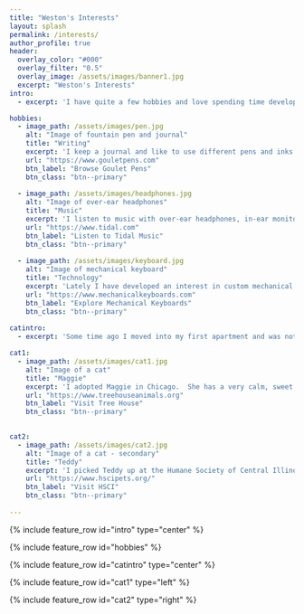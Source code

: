 ```yaml
---
title: "Weston's Interests"
layout: splash
permalink: /interests/
author_profile: true
header:
  overlay_color: "#000"
  overlay_filter: "0.5"
  overlay_image: /assets/images/banner1.jpg
  excerpt: "Weston's Interests"
intro:
  - excerpt: 'I have quite a few hobbies and love spending time developing them.'

hobbies:
  - image_path: /assets/images/pen.jpg
    alt: "Image of fountain pen and journal"
    title: "Writing"
    excerpt: 'I keep a journal and like to use different pens and inks.  Generally I write with a medium-fine founatin pen.'
    url: "https://www.gouletpens.com"
    btn_label: "Browse Goulet Pens"
    btn_class: "btn--primary"
    
  - image_path: /assets/images/headphones.jpg
    alt: "Image of over-ear headphones"
    title: "Music"
    excerpt: 'I listen to music with over-ear headphones, in-ear monitors, stereo equipment, and anything else that brings out the life in a song.'
    url: "https://www.tidal.com"
    btn_label: "Listen to Tidal Music"
    btn_class: "btn--primary"
   
  - image_path: /assets/images/keyboard.jpg
    alt: "Image of mechanical keyboard"
    title: "Technology"
    excerpt: 'Lately I have developed an interest in custom mechanical keyboards. Pictured is the first I fully assembled myself.'
    url: "https://www.mechanicalkeyboards.com"
    btn_label: "Explore Mechanical Keyboards"
    btn_class: "btn--primary"
    
catintro:
  - excerpt: 'Some time ago I moved into my first apartment and was not allowed to have a dog.  I adopted a cat and quickly became a cat person.'

cat1:
  - image_path: /assets/images/cat1.jpg
    alt: "Image of a cat"
    title: "Maggie"
    excerpt: 'I adopted Maggie in Chicago.  She has a very calm, sweet temperament.  She enjoys hiding in cardboard boxes.  See the Tree House Humane Society below, where she was originally brought in off the street.'
    url: "https://www.treehouseanimals.org"
    btn_label: "Visit Tree House"
    btn_class: "btn--primary"
    

cat2:
  - image_path: /assets/images/cat2.jpg
    alt: "Image of a cat - secondary"
    title: "Teddy"
    excerpt: 'I picked Teddy up at the Humane Society of Central Illinois.  It is a great organization.  He loves galloping around at the worst times of night.  Check out and support HSCI below.'
    url: "https://www.hscipets.org/"
    btn_label: "Visit HSCI"
    btn_class: "btn--primary"
    
---
```


{% include feature_row id="intro" type="center" %}

{% include feature_row id="hobbies" %}

{% include feature_row id="catintro" type="center" %}

{% include feature_row id="cat1" type="left" %}

{% include feature_row id="cat2" type="right" %}


